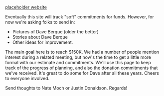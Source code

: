 [placeholder website](https://jdonaldson.github.io/berquefund/)

Eventually this site will track "soft" commitments for funds.  However, for now we're asking folks to send in:

* Pictures of Dave Berque (older the better)
* Stories about Dave Berque
* Other ideas for improvement.


The main goal here is to reach $150K.  We had a number of people mention
interest during a related meeting, but now's the time to get a little more
formal with our estimate and commitments.  We'll use this page to keep track of
the progress of planning, and also the donation commitments that we've
received.  It's great to do some for Dave after all these years.  Cheers to
everyone involved.

Send thoughts to Nate Moch or Justin Donaldson.  Regards!

